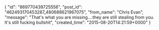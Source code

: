 {
   "id": "869770439725556",
   "post_id": "462493170453287_480688621967075",
   "from_name": "Chris Evan",
   "message": "That's what you are missing....they are still stealing from you. It's still fucking bullshit",
   "created_time": "2015-08-20T14:21:59+0000"
 }
